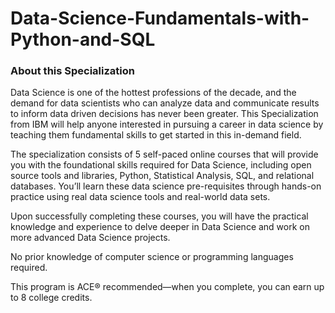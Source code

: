 # Data-Science-Fundamentals-with-Python-and-SQL

### About this Specialization
Data Science is one of the hottest professions of the decade, and the demand for data scientists who can analyze data and communicate results to inform data driven decisions has never been greater. This Specialization from IBM will help anyone interested in pursuing a career in data science by teaching them fundamental skills to get started in this in-demand field.

The specialization consists of 5 self-paced online courses that will provide you with the foundational skills required for Data Science, including open source tools and libraries, Python, Statistical Analysis, SQL, and relational databases. You’ll learn these data science pre-requisites through hands-on practice using real data science tools and real-world data sets.

Upon successfully completing these courses, you will have the practical knowledge and experience to delve deeper in Data Science and work on more advanced Data Science projects. 

No prior knowledge of computer science or programming languages required. 

This program is ACE® recommended—when you complete, you can earn up to 8 college credits.  
